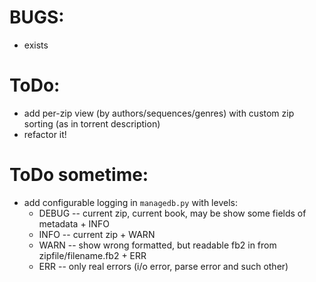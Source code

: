 # BUGS:

  * exists

# ToDo:

  * add per-zip view (by authors/sequences/genres) with custom zip sorting (as in torrent description)
  * refactor it!

# ToDo sometime:

  * add configurable logging in `managedb.py` with levels:
    - DEBUG -- current zip, current book, may be show some fields of metadata + INFO
    - INFO  -- current zip + WARN
    - WARN  -- show wrong formatted, but readable fb2 in from zipfile/filename.fb2 + ERR
    - ERR   -- only real errors (i/o error, parse error and such other)
